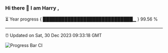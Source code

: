 ### Hi there 👋 I am Harry , 

⏳ Year progress { █████████████████████████████▁ } 99.56 %

---

⏰ Updated on Sat, 30 Dec 2023 09:33:18 GMT

![Progress Bar CI](https://github.com/duykhang68/duykhang68/workflows/Progress%20Bar%20CI/badge.svg)
